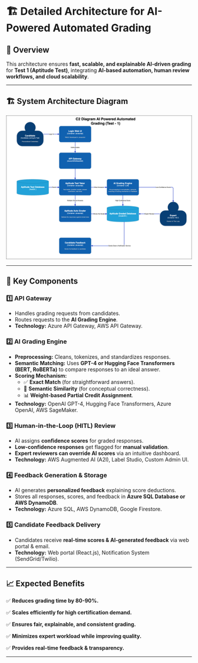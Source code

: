 # 🏗 **Detailed Architecture for AI-Powered Automated Grading**

## 📌 **Overview**
This architecture ensures **fast, scalable, and explainable AI-driven grading** for **Test 1 (Aptitude Test)**, integrating **AI-based automation, human review workflows, and cloud scalability**.

---

## **🏗️ System Architecture Diagram**

![img.png](../images/C2_Test_1_Updated.png)


---

## 🔹 **Key Components**

### **1️⃣ API Gateway**
- Handles grading requests from candidates.
- Routes requests to the **AI Grading Engine**.
- **Technology:** Azure API Gateway, AWS API Gateway.

### **2️⃣ AI Grading Engine**
- **Preprocessing:** Cleans, tokenizes, and standardizes responses.
- **Semantic Matching:** Uses **GPT-4 or Hugging Face Transformers (BERT, RoBERTa)** to compare responses to an ideal answer.
- **Scoring Mechanism:**
    - ✅ **Exact Match** (for straightforward answers).
    - 🔄 **Semantic Similarity** (for conceptual correctness).
    - 📊 **Weight-based Partial Credit Assignment**.
- **Technology:** OpenAI GPT-4, Hugging Face Transformers, Azure OpenAI, AWS SageMaker.

### **3️⃣ Human-in-the-Loop (HITL) Review**
- AI assigns **confidence scores** for graded responses.
- **Low-confidence responses** get flagged for **manual validation**.
- **Expert reviewers can override AI scores** via an intuitive dashboard.
- **Technology:** AWS Augmented AI (A2I), Label Studio, Custom Admin UI.

### **4️⃣ Feedback Generation & Storage**
- AI generates **personalized feedback** explaining score deductions.
- Stores all responses, scores, and feedback in **Azure SQL Database or AWS DynamoDB**.
- **Technology:** Azure SQL, AWS DynamoDB, Google Firestore.

### **5️⃣ Candidate Feedback Delivery**
- Candidates receive **real-time scores & AI-generated feedback** via web portal & email.
- **Technology:** Web portal (React.js), Notification System (SendGrid/Twilio).

---

## 📈 **Expected Benefits**
✅ **Reduces grading time by 80-90%.**

✅ **Scales efficiently for high certification demand.**

✅ **Ensures fair, explainable, and consistent grading.**

✅ **Minimizes expert workload while improving quality.**

✅ **Provides real-time feedback & transparency.**

---
